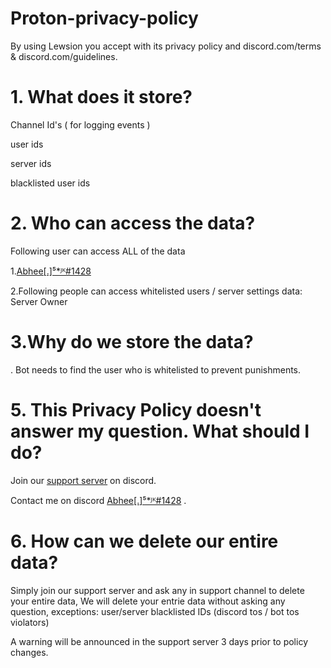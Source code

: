 # Proton-privacy-policy

By using Lewsion you accept with its privacy policy and discord.com/terms & discord.com/guidelines.

# 1. What does it store?
Channel Id's ( for logging events )

user ids 

server ids 

blacklisted user ids



# 2. Who can access the data?

Following user can access ALL of the data

1.[Abhee[.]⁵*ᴶᴷ#1428](discord.com/users/957573048712712294)


2.Following people can access whitelisted users / server settings data:
Server Owner 


# 3.Why do we store the data?

. Bot needs to find the user who is whitelisted to prevent punishments.

# 5. This Privacy Policy doesn't answer my question. What should I do?

Join our [support server](discord.gg/jkop) on discord.

Contact me on discord [Abhee[.]⁵*ᴶᴷ#1428](discord.com/users/957573048712712294) .


# 6. How can we delete our entire data?

Simply join our support server and ask any in support channel to delete your entire data, We will delete your entrie data without asking any question, exceptions: user/server blacklisted IDs (discord tos / bot tos violators)

A warning will be announced in the support server 3 days prior to policy changes.

